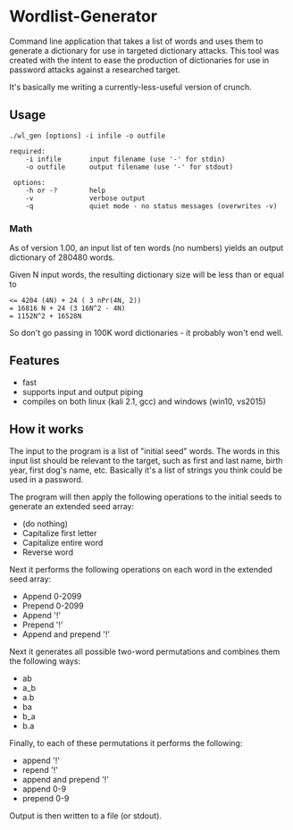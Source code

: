 # Wordlist-Generator
Command line application that takes a list of words and uses them to generate a dictionary for use in targeted dictionary attacks.
This tool was created with the intent to ease the production of dictionaries for use in password attacks against a researched target.

It's basically me writing a currently-less-useful version of crunch.

## Usage
```
./wl_gen [options] -i infile -o outfile

required:
    -i infile       input filename (use '-' for stdin)
    -o outfile      output filename (use '-' for stdout)
    
 options:
    -h or -?        help
    -v              verbose output
    -q              quiet mode - no status messages (overwrites -v)
```

### Math
As of version 1.00, an input list of ten words (no numbers) yields an output dictionary of 280480 words.

Given N input words, the resulting dictionary size will be less than or equal to
```
<= 4204 (4N) + 24 ( 3 nPr(4N, 2))
= 16816 N + 24 (3 16N^2 - 4N)
= 1152N^2 + 16528N
```
So don't go passing in 100K word dictionaries - it probably won't end well.

## Features
- fast
- supports input and output piping
- compiles on both linux (kali 2.1, gcc) and windows (win10, vs2015)

## How it works

The input to the program is a list of "initial seed" words.  The words in this input list should be relevant to
the target, such as first and last name, birth year, first dog's name, etc.  Basically it's a list of strings you think could be used in a password.

The program will then apply the following operations to the initial seeds to generate an extended seed array:
- (do nothing)
- Capitalize first letter
- Capitalize entire word
- Reverse word

Next it performs the following operations on each word in the extended seed array:
- Append 0-2099
- Prepend 0-2099
- Append '!'
- Prepend '!'
- Append and prepend '!'

Next it generates all possible two-word permutations and combines them the following ways:
- ab
- a_b
- a.b
- ba
- b_a
- b.a

Finally, to each of these permutations it performs the following:
- append '!'
- repend '!'
- append and prepend '!'
- append 0-9
- prepend 0-9

Output is then written to a file (or stdout).
